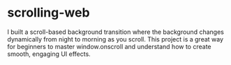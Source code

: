# scrolling-web
I built a scroll-based background transition where the background changes dynamically from night to morning as you scroll. This project is a great way for beginners to master window.onscroll and understand how to create smooth, engaging UI effects.
